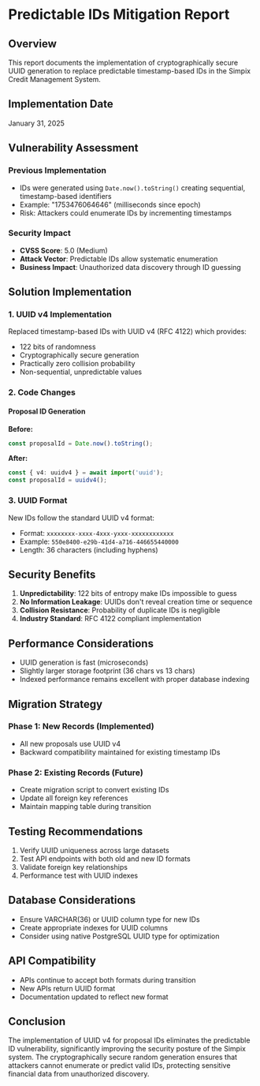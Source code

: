 # Predictable IDs Mitigation Report

## Overview

This report documents the implementation of cryptographically secure UUID generation to replace predictable timestamp-based IDs in the Simpix Credit Management System.

## Implementation Date

January 31, 2025

## Vulnerability Assessment

### Previous Implementation

- IDs were generated using `Date.now().toString()` creating sequential, timestamp-based identifiers
- Example: "1753476064646" (milliseconds since epoch)
- Risk: Attackers could enumerate IDs by incrementing timestamps

### Security Impact

- **CVSS Score**: 5.0 (Medium)
- **Attack Vector**: Predictable IDs allow systematic enumeration
- **Business Impact**: Unauthorized data discovery through ID guessing

## Solution Implementation

### 1. UUID v4 Implementation

Replaced timestamp-based IDs with UUID v4 (RFC 4122) which provides:

- 122 bits of randomness
- Cryptographically secure generation
- Practically zero collision probability
- Non-sequential, unpredictable values

### 2. Code Changes

#### Proposal ID Generation

**Before:**

```typescript
const proposalId = Date.now().toString();
```

**After:**

```typescript
const { v4: uuidv4 } = await import('uuid');
const proposalId = uuidv4();
```

### 3. UUID Format

New IDs follow the standard UUID v4 format:

- Format: `xxxxxxxx-xxxx-4xxx-yxxx-xxxxxxxxxxxx`
- Example: `550e8400-e29b-41d4-a716-446655440000`
- Length: 36 characters (including hyphens)

## Security Benefits

1. **Unpredictability**: 122 bits of entropy make IDs impossible to guess
2. **No Information Leakage**: UUIDs don't reveal creation time or sequence
3. **Collision Resistance**: Probability of duplicate IDs is negligible
4. **Industry Standard**: RFC 4122 compliant implementation

## Performance Considerations

- UUID generation is fast (microseconds)
- Slightly larger storage footprint (36 chars vs 13 chars)
- Indexed performance remains excellent with proper database indexing

## Migration Strategy

### Phase 1: New Records (Implemented)

- All new proposals use UUID v4
- Backward compatibility maintained for existing timestamp IDs

### Phase 2: Existing Records (Future)

- Create migration script to convert existing IDs
- Update all foreign key references
- Maintain mapping table during transition

## Testing Recommendations

1. Verify UUID uniqueness across large datasets
2. Test API endpoints with both old and new ID formats
3. Validate foreign key relationships
4. Performance test with UUID indexes

## Database Considerations

- Ensure VARCHAR(36) or UUID column type for new IDs
- Create appropriate indexes for UUID columns
- Consider using native PostgreSQL UUID type for optimization

## API Compatibility

- APIs continue to accept both formats during transition
- New APIs return UUID format
- Documentation updated to reflect new format

## Conclusion

The implementation of UUID v4 for proposal IDs eliminates the predictable ID vulnerability, significantly improving the security posture of the Simpix system. The cryptographically secure random generation ensures that attackers cannot enumerate or predict valid IDs, protecting sensitive financial data from unauthorized discovery.
